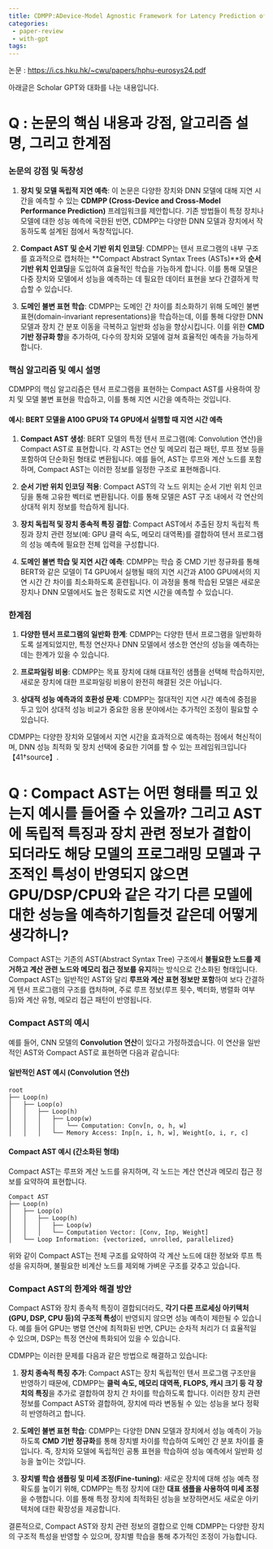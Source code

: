 ```yaml
---
title: CDMPP:ADevice-Model Agnostic Framework for Latency Prediction of Tensor Programs
categories:
 - paper-review
 - with-gpt
tags:
---
```



논문 : https://i.cs.hku.hk/~cwu/papers/hphu-eurosys24.pdf


아래글은 Scholar GPT와 대화를 나눈 내용입니다.

# Q : 논문의 핵심 내용과 강점, 알고리즘 설명, 그리고 한계점

 

### 논문의 강점 및 독창성

1. **장치 및 모델 독립적 지연 예측**: 이 논문은 다양한 장치와 DNN 모델에 대해 지연 시간을 예측할 수 있는 **CDMPP (Cross-Device and Cross-Model Performance Prediction)** 프레임워크를 제안합니다. 기존 방법들이 특정 장치나 모델에 대한 성능 예측에 국한된 반면, CDMPP는 다양한 DNN 모델과 장치에서 작동하도록 설계된 점에서 독창적입니다.

2. **Compact AST 및 순서 기반 위치 인코딩**: CDMPP는 텐서 프로그램의 내부 구조를 효과적으로 캡처하는 **Compact Abstract Syntax Trees (ASTs)**와 **순서 기반 위치 인코딩**을 도입하여 효율적인 학습을 가능하게 합니다. 이를 통해 모델은 다중 장치와 모델에서 성능을 예측하는 데 필요한 데이터 표현을 보다 간결하게 학습할 수 있습니다.

3. **도메인 불변 표현 학습**: CDMPP는 도메인 간 차이를 최소화하기 위해 도메인 불변 표현(domain-invariant representations)을 학습하는데, 이를 통해 다양한 DNN 모델과 장치 간 분포 이동을 극복하고 일반화 성능을 향상시킵니다. 이를 위한 **CMD 기반 정규화 항**을 추가하여, 다수의 장치와 모델에 걸쳐 효율적인 예측을 가능하게 합니다.

### 핵심 알고리즘 및 예시 설명

CDMPP의 핵심 알고리즘은 텐서 프로그램을 표현하는 Compact AST를 사용하여 장치 및 모델 불변 표현을 학습하고, 이를 통해 지연 시간을 예측하는 것입니다.

#### 예시: BERT 모델을 A100 GPU와 T4 GPU에서 실행할 때 지연 시간 예측

1. **Compact AST 생성**: BERT 모델의 특정 텐서 프로그램(예: Convolution 연산)을 Compact AST로 표현합니다. 각 AST는 연산 및 메모리 접근 패턴, 루프 정보 등을 포함하여 단순화된 형태로 변환됩니다. 예를 들어, AST는 루프와 계산 노드를 포함하며, Compact AST는 이러한 정보를 일정한 구조로 표현해줍니다.

2. **순서 기반 위치 인코딩 적용**: Compact AST의 각 노드 위치는 순서 기반 위치 인코딩을 통해 고유한 벡터로 변환됩니다. 이를 통해 모델은 AST 구조 내에서 각 연산의 상대적 위치 정보를 학습하게 됩니다.

3. **장치 독립적 및 장치 종속적 특징 결합**: Compact AST에서 추출된 장치 독립적 특징과 장치 관련 정보(예: GPU 클럭 속도, 메모리 대역폭)를 결합하여 텐서 프로그램의 성능 예측에 필요한 전체 입력을 구성합니다.

4. **도메인 불변 학습 및 지연 시간 예측**: CDMPP는 학습 중 CMD 기반 정규화를 통해 BERT와 같은 모델이 T4 GPU에서 실행될 때의 지연 시간과 A100 GPU에서의 지연 시간 간 차이를 최소화하도록 훈련됩니다. 이 과정을 통해 학습된 모델은 새로운 장치나 DNN 모델에서도 높은 정확도로 지연 시간을 예측할 수 있습니다.

### 한계점

1. **다양한 텐서 프로그램의 일반화 한계**: CDMPP는 다양한 텐서 프로그램을 일반화하도록 설계되었지만, 특정 연산자나 DNN 모델에서 생소한 연산의 성능을 예측하는 데는 한계가 있을 수 있습니다.

2. **프로파일링 비용**: CDMPP는 목표 장치에 대해 대표적인 샘플을 선택해 학습하지만, 새로운 장치에 대한 프로파일링 비용이 완전히 해결된 것은 아닙니다.

3. **상대적 성능 예측과의 호환성 문제**: CDMPP는 절대적인 지연 시간 예측에 중점을 두고 있어 상대적 성능 비교가 중요한 응용 분야에서는 추가적인 조정이 필요할 수 있습니다.

CDMPP는 다양한 장치와 모델에서 지연 시간을 효과적으로 예측하는 점에서 혁신적이며, DNN 성능 최적화 및 장치 선택에 중요한 기여를 할 수 있는 프레임워크입니다【41†source】.


# Q : Compact AST는 어떤 형태를 띄고 있는지 예시를 들어줄 수 있을까? 그리고 AST에 독립적 특징과 장치 관련 정보가 결합이 되더라도 해당 모델의 프로그래밍 모델과 구조적인 특성이 반영되지 않으면 GPU/DSP/CPU와 같은 각기 다른 모델에 대한 성능을 예측하기힘들것 같은데 어떻게 생각하니?

 

Compact AST는 기존의 AST(Abstract Syntax Tree) 구조에서 **불필요한 노드를 제거하고 계산 관련 노드와 메모리 접근 정보를 유지**하는 방식으로 간소화된 형태입니다. Compact AST는 일반적인 AST와 달리 **루프와 계산 표현 정보만 포함**하여 보다 간결하게 텐서 프로그램의 구조를 캡처하며, 주로 루프 정보(루프 횟수, 벡터화, 병렬화 여부 등)와 계산 유형, 메모리 접근 패턴이 반영됩니다.

### Compact AST의 예시

예를 들어, CNN 모델의 **Convolution 연산**이 있다고 가정하겠습니다. 이 연산을 일반적인 AST와 Compact AST로 표현하면 다음과 같습니다:

#### 일반적인 AST 예시 (Convolution 연산)
```
root
├── Loop(n)
│   ├── Loop(o)
│   │   ├── Loop(h)
│   │   │   ├── Loop(w)
│   │   │   │   └── Computation: Conv[n, o, h, w]
│   │   │   └── Memory Access: Inp[n, i, h, w], Weight[o, i, r, c]
```

#### Compact AST 예시 (간소화된 형태)
Compact AST는 루프와 계산 노드를 유지하며, 각 노드는 계산 연산과 메모리 접근 정보를 요약하여 표현합니다.
```
Compact AST
├── Loop(n)
│   ├── Loop(o)
│   │   ├── Loop(h)
│   │   │   ├── Loop(w)
│   │   │   └── Computation Vector: [Conv, Inp, Weight]
│   └── Loop Information: {vectorized, unrolled, parallelized}
```

위와 같이 Compact AST는 전체 구조를 요약하여 각 계산 노드에 대한 정보와 루프 특성을 유지하며, 불필요한 비계산 노드를 제외해 가벼운 구조를 갖추고 있습니다.

### Compact AST의 한계와 해결 방안

Compact AST와 장치 종속적 특징이 결합되더라도, **각기 다른 프로세싱 아키텍처(GPU, DSP, CPU 등)의 구조적 특성**이 반영되지 않으면 성능 예측이 제한될 수 있습니다. 예를 들어 GPU는 병렬 연산에 최적화된 반면, CPU는 순차적 처리가 더 효율적일 수 있으며, DSP는 특정 연산에 특화되어 있을 수 있습니다.

CDMPP는 이러한 문제를 다음과 같은 방법으로 해결하고 있습니다:

1. **장치 종속적 특징 추가**: Compact AST는 장치 독립적인 텐서 프로그램 구조만을 반영하기 때문에, CDMPP는 **클럭 속도, 메모리 대역폭, FLOPS, 캐시 크기 등 각 장치의 특징**을 추가로 결합하여 장치 간 차이를 학습하도록 합니다. 이러한 장치 관련 정보를 Compact AST와 결합하여, 장치에 따라 변동될 수 있는 성능을 보다 정확히 반영하려고 합니다.

2. **도메인 불변 표현 학습**: CDMPP는 다양한 DNN 모델과 장치에서 성능 예측이 가능하도록 **CMD 기반 정규화**를 통해 장치별 차이를 학습하여 도메인 간 분포 차이를 줄입니다. 즉, 장치와 모델에 독립적인 공통 표현을 학습하여 성능 예측에서 일반화 성능을 높이는 것입니다.

3. **장치별 학습 샘플링 및 미세 조정(Fine-tuning)**: 새로운 장치에 대해 성능 예측 정확도를 높이기 위해, CDMPP는 특정 장치에 대한 **대표 샘플을 사용하여 미세 조정**을 수행합니다. 이를 통해 특정 장치에 최적화된 성능을 보장하면서도 새로운 아키텍처에 대한 확장성을 제공합니다.

결론적으로, Compact AST와 장치 관련 정보의 결합으로 인해 CDMPP는 다양한 장치의 구조적 특성을 반영할 수 있으며, 장치별 학습을 통해 추가적인 조정이 가능합니다.
